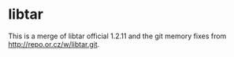 libtar
======
This is a merge of libtar official 1.2.11 and the git memory fixes from http://repo.or.cz/w/libtar.git.
